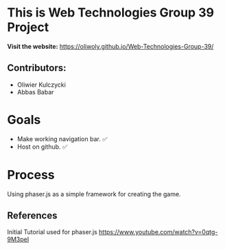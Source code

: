 # This is Web Technologies Group 39 Project

**Visit the website:**
https://oliwoly.github.io/Web-Technologies-Group-39/

## Contributors:
- Oliwier Kulczycki
- Abbas Babar

# Goals
- Make working navigation bar. ✅
- Host on github. ✅

# Process

Using phaser.js as a simple framework for creating the game.

## References

Initial Tutorial used for phaser.js
https://www.youtube.com/watch?v=0qtg-9M3peI